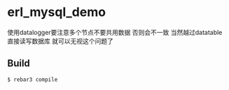 erl_mysql_demo
=====

使用datalogger要注意多个节点不要共用数据 否则会不一致
当然越过datatable 直接读写数据库 就可以无视这个问题了

Build
-----

    $ rebar3 compile
